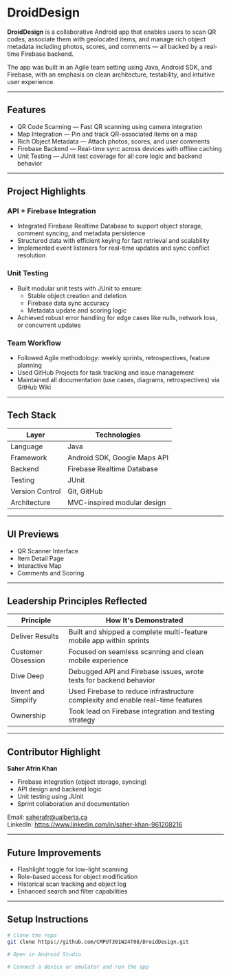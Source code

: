 # DroidDesign

**DroidDesign** is a collaborative Android app that enables users to scan QR codes, associate them with geolocated items, and manage rich object metadata including photos, scores, and comments — all backed by a real-time Firebase backend.

The app was built in an Agile team setting using Java, Android SDK, and Firebase, with an emphasis on clean architecture, testability, and intuitive user experience.

---

## Features

- QR Code Scanning — Fast QR scanning using camera integration
- Map Integration — Pin and track QR-associated items on a map
- Rich Object Metadata — Attach photos, scores, and user comments
- Firebase Backend — Real-time sync across devices with offline caching
- Unit Testing — JUnit test coverage for all core logic and backend behavior

---

## Project Highlights

### API + Firebase Integration

- Integrated Firebase Realtime Database to support object storage, comment syncing, and metadata persistence
- Structured data with efficient keying for fast retrieval and scalability
- Implemented event listeners for real-time updates and sync conflict resolution

### Unit Testing

- Built modular unit tests with JUnit to ensure:
  - Stable object creation and deletion
  - Firebase data sync accuracy
  - Metadata update and scoring logic
- Achieved robust error handling for edge cases like nulls, network loss, or concurrent updates

### Team Workflow

- Followed Agile methodology: weekly sprints, retrospectives, feature planning
- Used GitHub Projects for task tracking and issue management
- Maintained all documentation (use cases, diagrams, retrospectives) via GitHub Wiki

---

## Tech Stack

| Layer | Technologies |
|-------|--------------|
| Language | Java |
| Framework | Android SDK, Google Maps API |
| Backend | Firebase Realtime Database |
| Testing | JUnit |
| Version Control | Git, GitHub |
| Architecture | MVC-inspired modular design |

---

## UI Previews

- QR Scanner Interface  
- Item Detail Page  
- Interactive Map  
- Comments and Scoring

---

## Leadership Principles Reflected

| Principle | How It's Demonstrated |
|----------|------------------------|
| Deliver Results | Built and shipped a complete multi-feature mobile app within sprints |
| Customer Obsession | Focused on seamless scanning and clean mobile experience |
| Dive Deep | Debugged API and Firebase issues, wrote tests for backend behavior |
| Invent and Simplify | Used Firebase to reduce infrastructure complexity and enable real-time features |
| Ownership | Took lead on Firebase integration and testing strategy |

---

## Contributor Highlight

**Saher Afrin Khan**  
- Firebase integration (object storage, syncing)  
- API design and backend logic  
- Unit testing using JUnit  
- Sprint collaboration and documentation  

Email: saherafr@ualberta.ca  
LinkedIn: https://www.linkedin.com/in/saher-khan-961208216

---

## Future Improvements

- Flashlight toggle for low-light scanning  
- Role-based access for object modification  
- Historical scan tracking and object log  
- Enhanced search and filter capabilities

---

## Setup Instructions

```bash
# Clone the repo
git clone https://github.com/CMPUT301W24T08/DroidDesign.git

# Open in Android Studio

# Connect a device or emulator and run the app
